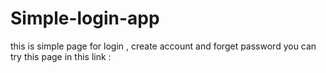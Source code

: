 # Simple-login-app
this is simple page for login , create account and forget password
you can try this page in this link : 
